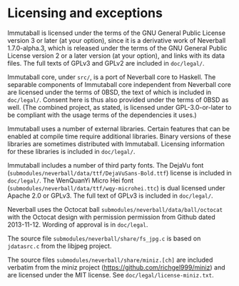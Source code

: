 # Licensing and exceptions

Immutaball is licensed under the terms of the GNU General Public License
version 3 or later (at your option), since it is a derivative work of Neverball
1.7.0-alpha.3, which is released under the terms of the GNU General Public
License version 2 or a later version (at your option), and links with its data
files.  The full texts of GPLv3 and GPLv2 are included in `doc/legal/`.

Immutaball core, under `src/`, is a port of Neverball core to Haskell.  The
separable components of Immutaball core independent from Neverball core are
licensed under the terms of 0BSD, the text of which is included in
`doc/legal/`.  Consent here is thus also provided under the terms of 0BSD as
well.  (The combined project, as stated, is licensed under GPL-3.0-or-later to
be compliant with the usage terms of the dependencies it uses.)

Immutaball uses a number of external libraries.  Certain features that can be
enabled at compile time require additional libraries.  Binary versions of these
libraries are sometimes distributed with Immutaball. Licensing information for
these libraries is included in `doc/legal/`.

Immutaball includes a number of third party fonts. The DejaVu font
(`submodules/neverball/data/ttf/DejaVuSans-Bold.ttf`) license is included in
`doc/legal/`. The WenQuanYi Micro Hei font
(`submodules/neverball/data/ttf/wqy-microhei.ttc`) is dual licensed under
Apache 2.0 or GPLv3. The full text of GPLv3 is included in `doc/legal/`.

Neverball uses the Octocat ball `submodules/neverball/data/ball/octocat` with
the Octocat design with permission permission from Github dated 2013-11-12.
Wording of approval is in `doc/legal`.

The source file `submodules/neverball/share/fs_jpg.c` is based on `jdatasrc.c`
from the libjpeg project.

The source files `submodules/neverball/share/miniz.[ch]` are included verbatim
from the miniz project (https://github.com/richgel999/miniz) and are licensed
under the MIT license. See `doc/legal/license-miniz.txt`.
